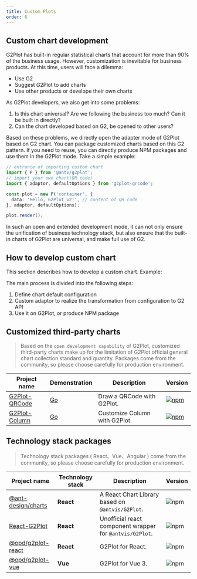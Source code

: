 ```yaml
---
title: Custom Plots
order: 6
---
```


## Custom chart development

G2Plot has built-in regular statistical charts that account for more than 90% of the business usage. However, customization is inevitable for business products. At this time, users will face a dilemma:

 - Use G2
 - Suggest G2Plot to add charts
 - Use other products or develope their own charts

As G2Plot developers, we also get into some problems:

1. Is this chart universal? Are we following the business too much? Can it be built in directly?
2. Can the chart developed based on G2, be opened to other users?

Based on these problems, we directly open the adapter mode of G2Plot based on G2 chart. You can package customized charts based on this G2 pattern. If you need to reuse, you can directly produce NPM packages and use them in the G2Plot mode. Take a simple example:

```ts
// entrance of importing custom chart
import { P } from '@antv/g2plot';
// import your own chart(QR code)
import { adaptor, defaultOptions } from 'g2plot-qrcode';

const plot = new P('container', {
  data: 'Hello, G2Plot v2!', // content of QR code
}, adaptor, defaultOptions);

plot.render();
```

In such an open and extended development mode, it can not only ensure the unification of business technology stack, but also ensure that the built-in charts of G2Plot are universal, and make full use of G2.


## How to develop custom chart

This section describes how to develop a custom chart. Example:

<playground path="plugin/basic/demo/hill-column.ts"></playground>

The main process is divided into the following steps:

1. Define chart default configuration
2. Custom adaptor to realize the transformation from configuration to G2 API
3. Use it on G2Plot, or produce NPM package


## Customized third-party charts

> Based on the `open development capability` of G2Plot, customized third-party charts make up for the limitation of G2Plot official general chart collection standard and quantity. Packages come from the community, so please choose carefully for production environment.

| Project name | Demonstration | Description | Version |
|---|---|---|---|
| [G2Plot-QRCode](https://github.com/hustcc/G2Plot-QRCode) | [Go](https://git.hust.cc/G2Plot-QRCode) | Draw a QRCode with G2Plot. | [![npm](https://img.shields.io/npm/v/g2plot-qrcode.svg)](https://www.npmjs.com/package/g2plot-qrcode) |
| [G2Plot-Column](https://github.com/yujs/G2Plot-Column) | [Go](https://yujs.github.io/G2Plot-Column/) | Customize Column with G2Plot. | [![npm](https://img.shields.io/npm/v/g2plot-column.svg)](https://www.npmjs.com/package/g2plot-column) | 


## Technology stack packages

> Technology stack packages ( React、Vue、Angular ) come from the community, so please choose carefully for production environment.

| Project name | Technology stack | Description | Version |
|---|---|---|---|
| [@ant-design/charts](https://github.com/ant-design/ant-design-charts) | **React** | A React Chart Library based on `@antvis/G2Plot`. | ![npm](https://img.shields.io/npm/v/@ant-design/charts) |
| [React-G2Plot](https://github.com/hustcc/React-G2Plot) | **React** | Unofficial react component wrapper for `@antvis/G2Plot`. | ![npm](https://img.shields.io/npm/v/react-g2plot.svg) |
| [@opd/g2plot-react](https://github.com/open-data-plan/g2plot-react) | **React** | G2Plot for React. | ![npm](https://img.shields.io/npm/v/@opd/g2plot-react.svg) |
| [@opd/g2plot-vue](https://github.com/open-data-plan/g2plot-vue) | **Vue** | G2Plot for Vue 3. | ![npm](https://img.shields.io/npm/v/@opd/g2plot-vue.svg) |
